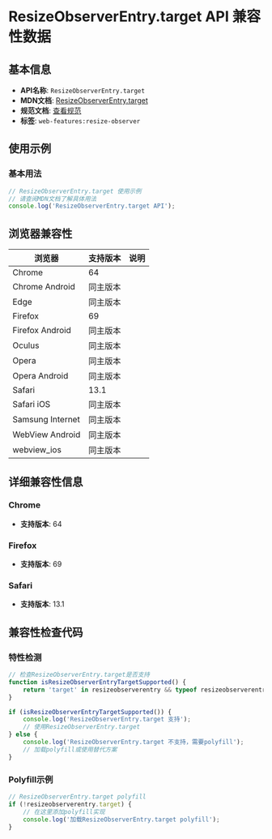 # ResizeObserverEntry.target API 兼容性数据

## 基本信息

- **API名称**: `ResizeObserverEntry.target`
- **MDN文档**: [ResizeObserverEntry.target](https://developer.mozilla.org/docs/Web/API/ResizeObserverEntry/target)
- **规范文档**: [查看规范](https://drafts.csswg.org/resize-observer/#dom-resizeobserverentry-target)
- **标签**: `web-features:resize-observer`

## 使用示例

### 基本用法

```javascript
// ResizeObserverEntry.target 使用示例
// 请查阅MDN文档了解具体用法
console.log('ResizeObserverEntry.target API');
```

## 浏览器兼容性

| 浏览器 | 支持版本 | 说明 |
|--------|----------|------|
| Chrome | 64 |  |
| Chrome Android | 同主版本 |  |
| Edge | 同主版本 |  |
| Firefox | 69 |  |
| Firefox Android | 同主版本 |  |
| Oculus | 同主版本 |  |
| Opera | 同主版本 |  |
| Opera Android | 同主版本 |  |
| Safari | 13.1 |  |
| Safari iOS | 同主版本 |  |
| Samsung Internet | 同主版本 |  |
| WebView Android | 同主版本 |  |
| webview_ios | 同主版本 |  |

## 详细兼容性信息

### Chrome

- **支持版本**: 64

### Firefox

- **支持版本**: 69

### Safari

- **支持版本**: 13.1

## 兼容性检查代码

### 特性检测

```javascript
// 检查ResizeObserverEntry.target是否支持
function isResizeObserverEntryTargetSupported() {
    return 'target' in resizeobserverentry && typeof resizeobserverentry.target === 'function';
}

if (isResizeObserverEntryTargetSupported()) {
    console.log('ResizeObserverEntry.target 支持');
    // 使用ResizeObserverEntry.target
} else {
    console.log('ResizeObserverEntry.target 不支持，需要polyfill');
    // 加载polyfill或使用替代方案
}
```

### Polyfill示例

```javascript
// ResizeObserverEntry.target polyfill
if (!resizeobserverentry.target) {
    // 在这里添加polyfill实现
    console.log('加载ResizeObserverEntry.target polyfill');
}
```

